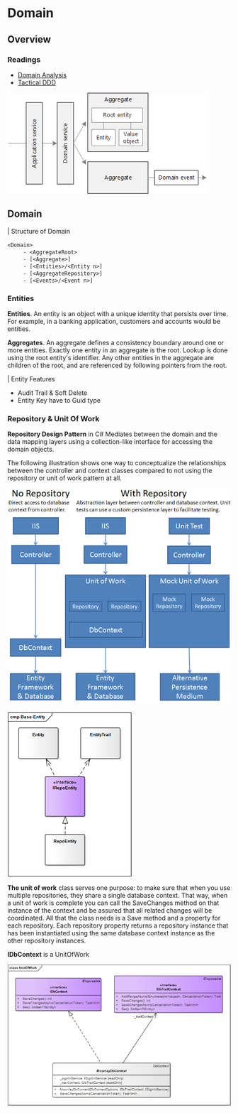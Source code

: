 # Domain

## Overview

### Readings
- [Domain Analysis](https://docs.microsoft.com/en-us/azure/architecture/microservices/model/domain-analysis)
- [Tactical DDD](https://docs.microsoft.com/en-us/azure/architecture/microservices/model/tactical-ddd)

![Diagram of tactical patterns in domain-driven design](images/ddd-patterns.png)


## Domain

| Structure of Domain

```
<Domain>
     - <AggregateRoot>
     - [<Aggregate>]
     - [<Entities>/<Entity n>]
     - [<AggregateRepository>]
     - [<Events>/<Event n>]

```

### Entities

**Entities**. An entity is an object with a unique identity that persists over time. For example, in a banking application, customers and accounts would be entities.

**Aggregates**. An aggregate defines a consistency boundary around one or more entities. Exactly one entity in an aggregate is the root. Lookup is done using the root entity's identifier. Any other entities in the aggregate are children of the root, and are referenced by following pointers from the root.

| Entity Features
- Audit Trail & Soft Delete
- Entity Key have to Guid type


### Repository & Unit Of Work

**Repository Design Pattern** in C# Mediates between the domain and the data mapping layers using a collection-like interface for accessing the domain objects.

The following illustration shows one way to conceptualize the relationships between the controller and context classes compared to not using the repository or unit of work pattern at all.

![Repo Pattern](images/repo-design-pattern.png)


![Base Entity](images/Base-Entity.png)

**The unit of work** class serves one purpose: to make sure that when you use multiple repositories, they share a single database context. That way, when a unit of work is complete you can call the SaveChanges method on that instance of the context and be assured that all related changes will be coordinated. All that the class needs is a Save method and a property for each repository. Each repository property returns a repository instance that has been instantiated using the same database context instance as the other repository instances.

**IDbContext** is a UnitOfWork 

![Unit of Work](images/unit-of-work.png)